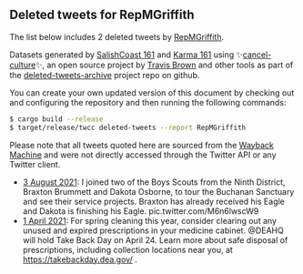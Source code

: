 ## Deleted tweets for RepMGriffith

The list below includes 2 deleted tweets by
[RepMGriffith](https://twitter.com/RepMGriffith).



Datasets generated by [SalishCoast 161](https://twitter.com/SalishCoastA) and [Karma 161](https://twitter.com/KarmaOneSixOne)
using ✨[cancel-culture](https://github.com/travisbrown/cancel-culture)✨, an open source project by [Travis Brown](https://twitter.com/travisbrown) 
and other tools as part of the [deleted-tweets-archive](https://github.com/salcoast/deleted-tweets-archive/) project repo on github.

You can create your own updated version of this document by checking out and configuring the
repository and then running the following commands:

```bash
$ cargo build --release
$ target/release/twcc deleted-tweets --report RepMGriffith
```

Please note that all tweets quoted here are sourced from the
[Wayback Machine](https://web.archive.org) and were not directly accessed through the Twitter API or
any Twitter client.

* [ 3 August 2021](https://web.archive.org/web/20210803005236/https://twitter.com/RepMGriffith/status/1422359665002831872): I joined two of the Boys Scouts from the Ninth District, Braxton Brummett and Dakota Osborne, to tour the Buchanan Sanctuary and see their service projects. Braxton has already received his Eagle and Dakota is finishing his Eagle. pic.twitter.com/M6n6lwscW9
* [ 1 April 2021](https://web.archive.org/web/20210401144102/https://twitter.com/RepMGriffith/status/1377631926606041088): For spring cleaning this year, consider clearing out any unused and expired prescriptions in your medicine cabinet.   @DEAHQ  will hold Take Back Day on April 24. Learn more about safe disposal of prescriptions, including collection locations near you, at  https://takebackday.dea.gov/ .
